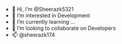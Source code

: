 - 👋 Hi, I’m @Sheerazk5321
- 👀 I’m interested in Development
- 🌱 I’m currently learning ...
- 💞️ I’m looking to collaborate on Developers
- 📫 @sheerazk174

<!---
Sheerazk5321/Sheerazk5321 is a ✨ special ✨ repository because its `README.md` (this file) appears on your GitHub profile.
You can click the Preview link to take a look at your changes.
--->

